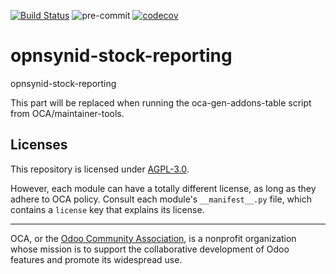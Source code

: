 [![Build Status](https://travis-ci.com/open-synergy/opnsynid-stock-reporting.svg?branch=14.0)](https://travis-ci.com/open-synergy/opnsynid-stock-reporting)
![pre-commit](https://github.com/open-synergy/opnsynid-stock-reporting/actions/workflows/pre-commit.yml/badge.svg)
[![codecov](https://codecov.io/gh/open-synergy/opnsynid-stock-reporting/branch/14.0/graph/badge.svg)](https://codecov.io/gh/open-synergy/opnsynid-stock-reporting)

<!-- /!\ do not modify above this line -->

# opnsynid-stock-reporting

opnsynid-stock-reporting

<!-- /!\ do not modify below this line -->

<!-- prettier-ignore-start -->

[//]: # (addons)

This part will be replaced when running the oca-gen-addons-table script from OCA/maintainer-tools.

[//]: # (end addons)

<!-- prettier-ignore-end -->

## Licenses

This repository is licensed under [AGPL-3.0](LICENSE).

However, each module can have a totally different license, as long as they adhere to OCA
policy. Consult each module's `__manifest__.py` file, which contains a `license` key
that explains its license.

----

OCA, or the [Odoo Community Association](http://odoo-community.org/), is a nonprofit
organization whose mission is to support the collaborative development of Odoo features
and promote its widespread use.

